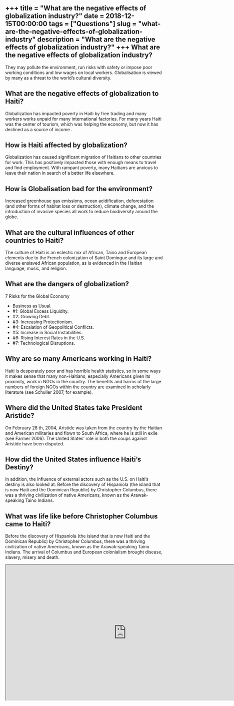 +++
title = "What are the negative effects of globalization industry?"
date = 2018-12-15T00:00:00
tags = ["Questions"]
slug = "what-are-the-negative-effects-of-globalization-industry"
description = "What are the negative effects of globalization industry?"
+++
What are the negative effects of globalization industry?
--------------------------------------------------------

They may pollute the environment, run risks with safety or impose poor working conditions and low wages on local workers. Globalisation is viewed by many as a threat to the world’s cultural diversity.

What are the negative effects of globalization to Haiti?
--------------------------------------------------------

Globalization has impacted poverty in Haiti by free trading and many workers works unpaid for many international factories. For many years Haiti was the center of tourism, which was helping the economy, but now it has declined as a source of income .

How is Haiti affected by globalization?
---------------------------------------

Globalization has caused significant migration of Haitians to other countries for work. This has positively impacted those with enough means to travel and find employment. With rampant poverty, many Haitians are anxious to leave their nation in search of a better life elsewhere.

How is Globalisation bad for the environment?
---------------------------------------------

Increased greenhouse gas emissions, ocean acidification, deforestation (and other forms of habitat loss or destruction), climate change, and the introduction of invasive species all work to reduce biodiversity around the globe.

What are the cultural influences of other countries to Haiti?
-------------------------------------------------------------

The culture of Haiti is an eclectic mix of African, Taino and European elements due to the French colonization of Saint Domingue and its large and diverse enslaved African population, as is evidenced in the Haitian language, music, and religion.

What are the dangers of globalization?
--------------------------------------

7 Risks for the Global Economy

- Business as Usual.
- \#1: Global Excess Liquidity.
- \#2: Growing Debt.
- \#3: Increasing Protectionism.
- \#4: Escalation of Geopolitical Conflicts.
- \#5: Increase in Social Instabilities.
- \#6: Rising Interest Rates in the U.S.
- \#7: Technological Disruptions.

Why are so many Americans working in Haiti?
-------------------------------------------

Haiti is desperately poor and has horrible health statistics, so in some ways it makes sense that many non-Haitians, especially Americans given its proximity, work in NGOs in the country. The benefits and harms of the large numbers of foreign NGOs within the country are examined in scholarly literature (see Schuller 2007, for example).

Where did the United States take President Aristide?
----------------------------------------------------

On February 28 th, 2004, Aristide was taken from the country by the Haitian and American militaries and flown to South Africa, where he is still in exile (see Farmer 2006). The United States’ role in both the coups against Aristide have been disputed.

How did the United States influence Haiti’s Destiny?
----------------------------------------------------

In addition, the influence of external actors such as the U.S. on Haiti’s destiny is also looked at. Before the discovery of Hispaniola (the island that is now Haiti and the Dominican Republic) by Christopher Columbus, there was a thriving civilization of native Americans, known as the Arawak-speaking Taino Indians.

What was life like before Christopher Columbus came to Haiti?
-------------------------------------------------------------

Before the discovery of Hispaniola (the island that is now Haiti and the Dominican Republic) by Christopher Columbus, there was a thriving civilization of native Americans, known as the Arawak-speaking Taino Indians. The arrival of Columbus and European colonialism brought disease, slavery, misery and death.

<iframe allow="accelerometer; autoplay; clipboard-write; encrypted-media; gyroscope; picture-in-picture" allowfullscreen="" class="__youtube_prefs__  epyt-is-override  no-lazyload" data-no-lazy="1" data-origheight="433" data-origwidth="770" data-skipgform_ajax_framebjll="" height="433" id="_ytid_16758" loading="lazy" src="https://www.youtube.com/embed/RP0FvlTGuvo?enablejsapi=1&autoplay=0&cc_load_policy=0&cc_lang_pref=&iv_load_policy=1&loop=0&modestbranding=0&rel=1&fs=1&playsinline=0&autohide=2&theme=dark&color=red&controls=1&" title="YouTube player" width="770"></iframe>
